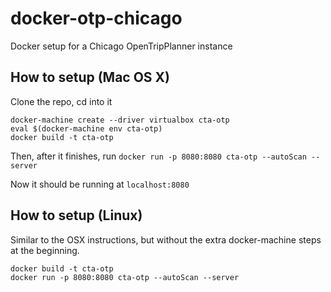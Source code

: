 # docker-otp-chicago
Docker setup for a Chicago OpenTripPlanner instance

## How to setup (Mac OS X)
Clone the repo, cd into it
```
docker-machine create --driver virtualbox cta-otp
eval $(docker-machine env cta-otp)
docker build -t cta-otp
```

Then, after it finishes, run
`docker run -p 8080:8080 cta-otp --autoScan --server`

Now it should be running at `localhost:8080`

## How to setup (Linux)
Similar to the OSX instructions, but without the extra docker-machine steps at the beginning.
```
docker build -t cta-otp
docker run -p 8080:8080 cta-otp --autoScan --server
```
